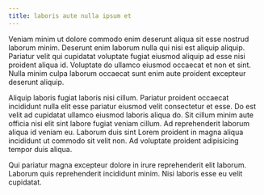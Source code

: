 ```yaml
---
title: laboris aute nulla ipsum et
---
```


Veniam minim ut dolore commodo enim deserunt aliqua sit esse nostrud laborum minim. Deserunt enim laborum nulla qui nisi est aliquip aliquip. Pariatur velit qui cupidatat voluptate fugiat eiusmod aliquip ad esse nisi proident aliqua id. Voluptate do ullamco eiusmod occaecat et non et sint. Nulla minim culpa laborum occaecat sunt enim aute proident excepteur deserunt aliquip.

Aliquip laboris fugiat laboris nisi cillum. Pariatur proident occaecat incididunt nulla elit esse pariatur eiusmod velit consectetur et esse. Do est velit ad cupidatat ullamco eiusmod laboris aliqua do. Sit cillum minim aute officia nisi elit sint labore fugiat veniam cillum. Ad reprehenderit laborum aliqua id veniam eu. Laborum duis sint Lorem proident in magna aliqua incididunt ut commodo sit velit non. Ad voluptate proident adipisicing tempor duis aliqua.

Qui pariatur magna excepteur dolore in irure reprehenderit elit laborum. Laborum quis reprehenderit incididunt minim. Nisi laboris esse eu velit cupidatat.